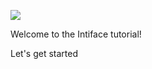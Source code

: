 ![](/assets/intiface.png)

Welcome to the Intiface tutorial!

<router-link to="choose-connection">Let's get started</router-link>

